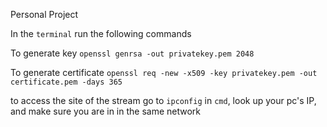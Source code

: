 Personal Project

In the `terminal` run the following commands

To generate key
`openssl genrsa -out privatekey.pem 2048`

To generate certificate
`openssl req -new -x509 -key privatekey.pem -out certificate.pem -days 365`

to access the site of the stream
go to `ipconfig` in `cmd`, look up your pc's IP, and make sure you are in in the same network